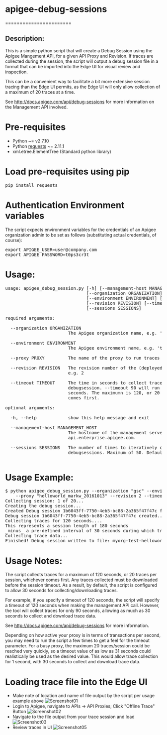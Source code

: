 # apigee-debug-sessions
=======================

## Description:
This is a simple python script that will create a Debug Session using the Apigee Mangement API, for a given API Proxy and Revision.
If traces are collected during the session, the script will output a debug session file in a format that can be imported into the Edge UI for
visual review and inspection.

This can be a convenient way to facilitate a bit more extensive session tracing than the Edge UI permits, as the Edge UI will only allow collection
of a maximum of 20 traces at a time.

See http://docs.apigee.com/api/debug-sessions for more information on the Management API involved.

# Pre-requisites
* Python ~= v2.7.10
* Python [requests](http://docs.python-requests.org/en/master/) ~= 2.11.1
* xml.etree.ElementTree (Standard python library)
 
# Load pre-requisites using pip
<pre>
pip install requests
</pre>

# Authentication Environment variables
The script expects environment variables for the credentials of an Apigee organization admin to be set as follows (substituting actual credentials, of course):
<pre>
export APIGEE_USER=user@company.com
export APIGEE_PASSWORD=t0ps3cr3t
</pre>

# Usage: 
<pre>
usage: apigee_debug_session.py [-h] [--management-host MANAGEMENT_HOST]
                               [--organization ORGANIZATION]
                               [--environment ENVIRONMENT] [--proxy PROXY]
                               [--revision REVISION] [--timeout TIMEOUT]
                               [--sessions SESSIONS]
                               
required arguments:

  --organization ORGANIZATION
                        The Apigee organization name, e.g. 'mycompany'
 
  --environment ENVIRONMENT
                        The Apigee environment name, e.g. 'test'
  
  --proxy PROXY         The name of the proxy to run traces on, e.g. 'orders'
 
  --revision REVISION   The revision number of the (deployed) proxy to debug,
                        e.g. 2
 
  --timeout TIMEOUT     The time in seconds to collect traces via
                        debugsession. --timeout 90 will run traces for 90
                        seconds. The maximumn is 120, or 20 traces, whichever
                        comes first.

optional arguments:

  -h, --help            show this help message and exit
 
  --management-host MANAGEMENT_HOST
                        The hostname of the management server. Defaults to
                        api.enterprise.apigee.com.
 
  --sessions SESSIONS   The number of times to iteratively collect
                        debugsessions. Maximum of 50. Defaults to 1.
                                                                        
</pre>

# Usage Example:
<pre>
$ python apigee_debug_session.py --organization "gsc" --environment "test" \
    --proxy "helloworld_markw_20161013" --revision 2 --timeout 40 --sessions 20
Collecting session: 1 of 20...
Creating the debug session...
Created Debug session 1b6043ff-7750-4eb5-bc88-2a365f47f47c for Revision 2 of helloworld_markw_20161013 in Environment test
Debug session 1b6043ff-7750-4eb5-bc88-2a365f47f47c created...
Collecting traces for 120 seconds....
This represents a session length of 180 seconds
_minus_ a pre-defined interval of 30 seconds during which trace data is downloaded and processed
Collecting trace data...
Finished! Debug session written to file: myorg-test-helloworld_markw_20161013-2_1b6043ff-7750-4eb5-bc88-2a365f47f47c.xml
</pre>

# Usage Notes:
The script collects traces for a maximum of 120 seconds, or 20 traces per session, whichever comes first. Any traces
collected must be downloaded before the session timeout. As a result, by default, the script  is configured to allow 30 
seconds for collecting/downloading traces.

For example, if you specify a timeout of 120 seconds, the script will specify a timeout of 120
seconds when making the management API call. However, the tool  will collect traces for only 90 seconds, allowing as
much as 30 seconds to collect and download trace data.

See http://docs.apigee.com/api/debug-sessions for more information.

Depending on how active your proxy is in terms of transactions per second, you may need to run 
the script a few times to get a feel for the timeout parameter. For a busy
proxy, the maximum 20 traces/session could be reached very quickly, so a timeout value of as low
as 31 seconds could realistically be used as the desired value. This would allow trace collection
for 1 second, with 30 seconds to collect and download trace data.

# Loading trace file into the Edge UI
* Make note of location and name of file output by the script per usage example above
![Screenshot01](https://raw.githubusercontent.com/markwilliams970/apigee-debug-sessions/master/images/screenshot01.png)
* Login to Apigee, navigate to APIs -> API Proxies; Click "Offline Trace" Button
![Screenshot02](https://raw.githubusercontent.com/markwilliams970/apigee-debug-sessions/master/images/screenshot02.png)
* Navigate to the file output from your trace session and load
![Screenshot03](https://raw.githubusercontent.com/markwilliams970/apigee-debug-sessions/master/images/screenshot03.png)
* Review traces in UI
![Screenshot05](https://raw.githubusercontent.com/markwilliams970/apigee-debug-sessions/master/images/screenshot04.png)